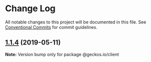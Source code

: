 # Change Log

All notable changes to this project will be documented in this file.
See [Conventional Commits](https://conventionalcommits.org) for commit guidelines.

## [1.1.4](https://github.com/geckosio/geckos.io/compare/v1.1.0...v1.1.4) (2019-05-11)

**Note:** Version bump only for package @geckos.io/client
